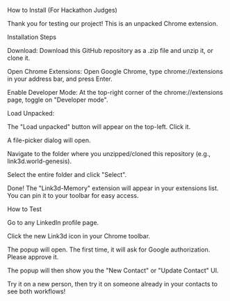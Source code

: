 How to Install (For Hackathon Judges)

Thank you for testing our project! This is an unpacked Chrome extension.

Installation Steps

Download: Download this GitHub repository as a .zip file and unzip it, or clone it.

Open Chrome Extensions: Open Google Chrome, type chrome://extensions in your address bar, and press Enter.

Enable Developer Mode: At the top-right corner of the chrome://extensions page, toggle on "Developer mode".

Load Unpacked:

The "Load unpacked" button will appear on the top-left. Click it.

A file-picker dialog will open.

Navigate to the folder where you unzipped/cloned this repository (e.g., link3d.world-genesis).

Select the entire folder and click "Select".

Done! The "Link3d-Memory" extension will appear in your extensions list. You can pin it to your toolbar for easy access.

How to Test

Go to any LinkedIn profile page.

Click the new Link3d icon in your Chrome toolbar.

The popup will open. The first time, it will ask for Google authorization. Please approve it.

The popup will then show you the "New Contact" or "Update Contact" UI.

Try it on a new person, then try it on someone already in your contacts to see both workflows!
